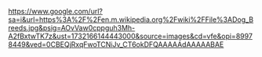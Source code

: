 https://www.google.com/url?sa=i&url=https%3A%2F%2Fen.m.wikipedia.org%2Fwiki%2FFile%3ADog_Breeds.jpg&psig=AOvVaw0cppguh3Mh-A2fBxtwTK7z&ust=1732166144443000&source=images&cd=vfe&opi=89978449&ved=0CBEQjRxqFwoTCNiJv_CT6okDFQAAAAAdAAAAABAE
